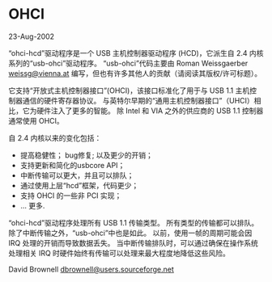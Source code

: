 
# OHCI

23-Aug-2002

“ohci-hcd”驱动程序是一个 USB 主机控制器驱动程序 (HCD)，它派生自 2.4 内核系列的“usb-ohci”驱动程序。 “usb-ohci”代码主要由 Roman Weissgaerber <weissg@vienna.at> 编写，但也有许多其他人的贡献（请阅读其版权/许可标题）。

它支持“开放式主机控制器接口”(OHCI)，该接口标准化了用于与 USB 1.1 主机控制器通信的硬件寄存器协议。 与英特尔早期的“通用主机控制器接口”（UHCI）相比，它为硬件注入了更多的智能。 除 Intel 和 VIA 之外的供应商的 USB 1.1 控制器通常使用 OHCI。

自 2.4 内核以来的变化包括：

- 提高稳健性； bug修复; 以及更少的开销；
- 支持更新和简化的usbcore API；
- 中断传输可以更大，并且可以排队；
- 通过使用上层“hcd”框架，代码更少；
- 支持 OHCI 的一些非 PCI 实现；
- ... 更多.

“ohci-hcd”驱动程序处理所有 USB 1.1 传输类型。 所有类型的传输都可以排队。 除了中断传输之外，“usb-ohci”中也是如此。 以前，使用一帧的周期可能会因 IRQ 处理的开销而导致数据丢失。 当中断传输排队时，可以通过确保在操作系统处理相关 IRQ 时硬件始终有传输可以处理来最大程度地降低这些风险。

David Brownell <dbrownell@users.sourceforge.net>
